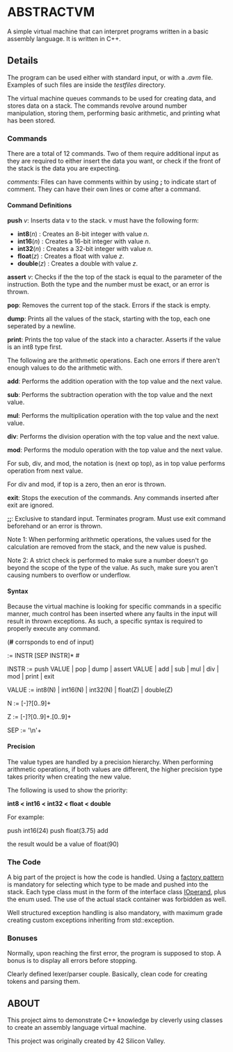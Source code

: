 # ABSTRACTVM

A simple virtual machine that can interpret programs written in a basic assembly language.  It is written in C++.

## Details

The program can be used either with standard input, or with a *.avm* file.  Examples of such files are inside the *testfiles* directory.

The virtual machine queues commands to be used for creating data, and stores data on a stack.  The commands revolve around number manipulation, storing them, performing basic arithmetic, and printing what has been stored.

### Commands

There are a total of 12 commands.  Two of them require additional input as they are required to either insert the data you want, or check if the front of the stack is the data you are expecting.

*comments*: Files can have comments within by using **;** to indicate start of comment.  They can have their own lines or come after a command.

#### Command Definitions

**push** *v*: Inserts data v to the stack. v must have the following form:

- **int8**(*n*) : Creates an 8-bit integer with value *n*.
- **int16**(*n*) : Creates a 16-bit integer with value *n*.
- **int32**(*n*) : Creates a 32-bit integer with value *n*.
- **float**(*z*) : Creates a float with value *z*.
- **double**(*z*) : Creates a double with value *z*.

**assert** *v*: Checks if the the top of the stack is equal to the parameter of the instruction.  Both the type and the number must be exact, or an error is thrown.

**pop**: Removes the current top of the stack.  Errors if the stack is empty.

**dump**: Prints all the values of the stack, starting with the top, each one seperated by a newline.

**print**: Prints the top value of the stack into a character.  Asserts if the value is an int8 type first.

The following are the arithmetic operations.  Each one errors if there aren't enough values to do the arithmetic with.

**add**: Performs the addition operation with the top value and the next value.

**sub**: Performs the subtraction operation with the top value and the next value.

**mul**: Performs the multiplication operation with the top value and the next value.

**div**: Performs the division operation with the top value and the next value.

**mod**: Performs the modulo operation with the top value and the next value.

For sub, div, and mod, the notation is (next op top), as in top value performs operation from next value.

For div and mod, if top is a zero, then an eror is thrown.

**exit**: Stops the execution of the commands.  Any commands inserted after exit are ignored.

**;;**: Exclusive to standard input.  Terminates program.  Must use exit command beforehand or an error is thrown.

Note 1: When performing arithmetic operations, the values used for the calculation are removed from the stack, and the new value is pushed.

Note 2: A strict check is performed to make sure a number doesn't go beyond the scope of the type of the value.  As such, make sure you aren't causing numbers to overflow or underflow.

#### Syntax

Because the virtual machine is looking for specific commands in a specific manner, much control has been inserted where any faults in the input will result in thrown exceptions.  As such, a specific syntax is required to properly execute any command.

(**#** corrsponds to end of input)

:= INSTR [SEP INSTR]* #

INSTR :=
   push VALUE
   | pop
   | dump
   | assert VALUE
   | add
   | sub
   | mul
   | div
   | mod
   | print
   | exit

VALUE :=
   int8(N)
   | int16(N)
   | int32(N)
   | float(Z)
   | double(Z)

N := [-]?[0..9]+

Z := [-]?[0..9]+.[0..9]+

SEP := '\n'+

#### Precision

The value types are handled by a precision hierarchy.  When performing arithmetic operations, if both values are different, the higher precision type takes priority when creating the new value.

The following is used to show the priority:

**int8 < int16 < int32 < float < double**

For example:

push int16(24)
push float(3.75)
add

the result would be a value of float(90)

### The Code

A big part of the project is how the code is handled.  Using a [factory pattern](./includes/Operands.hpp) is mandatory for selecting which type to be made and pushed into the stack. Each type class must in the form of the interface class [IOperand](./includes/IOperand.hpp), plus the enum used.  The use of the actual stack container was forbidden as well.

Well structured exception handling is also mandatory, with maximum grade creating custom exceptions inheriting from std::exception.

### Bonuses

Normally, upon reaching the first error, the program is supposed to stop.  A bonus is to display all errors before stopping.

Clearly defined lexer/parser couple.  Basically, clean code for creating tokens and parsing them.

## ABOUT

This project aims to demonstrate C++ knowledge by cleverly using classes to create an assembly language virtual machine.

This project was originally created by 42 Silicon Valley.

